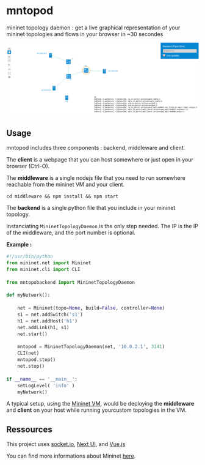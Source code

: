 # mntopod
mininet topology daemon : get a live graphical representation of your mininet topologies and flows in your browser in ~30 secondes

![Demo](example.png)

## Usage

mntopod includes three components : backend, middleware and client.

The **client** is a webpage that you can host somewhere or just open in your browser (Ctrl-O).

The **middleware** is a single nodejs file that you need to run somewhere reachable from the mininet VM and your client.

```
cd middleware && npm install && npm start
```

The **backend** is a single python file that you include in your mininet topology.

Instanciating `MininetTopologyDaemon` is the only step needed. The IP is the IP of the middleware, and the port number is optional.

**Example :**

```python
#!/usr/bin/python
from mininet.net import Mininet
from mininet.cli import CLI

from mntopobackend import MininetTopologyDaemon

def myNetwork():

    net = Mininet(topo=None, build=False, controller=None)
    s1 = net.addSwitch('s1')
    h1 = net.addHost('h1')
    net.addLink(h1, s1)
    net.start()
   
    mntopod = MininetTopologyDaemon(net, '10.0.2.1', 3141)
    CLI(net)
    mntopod.stop()
    net.stop()

if __name__ == '__main__':
    setLogLevel( 'info' )
    myNetwork()
```

A typical setup, using the [Mininet VM](http://mininet.org/vm-setup-notes/), would be deploying the **middleware** and **client** on your host while running yourcustom topologies in the VM.

## Ressources

This project uses [socket.io](https://socket.io/), [Next UI](https://github.com/NeXt-UI), and [Vue.js](https://vuejs.org/)

You can find more informations about Mininet [here](http://mininet.org/).





